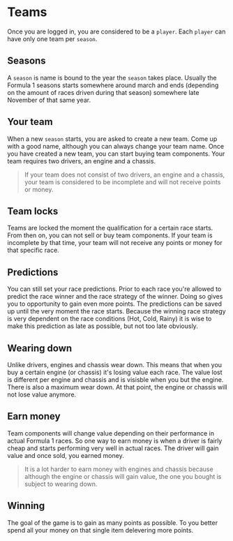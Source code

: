 # Teams

Once you are logged in, you are considered to be a `player`. Each `player` can have only one team per `season`. 

## Seasons
A `season` is name is bound to the year the `season` takes place. Usually the Formula 1 seasons starts somewhere around march and ends (depending on the amount of races driven during that season) somewhere late November of that same year.

## Your team
When a new `season` starts, you are asked to create a new team. Come up with a good name, although you can always change your team name. Once you have created a new team, you can start buying team components.
Your team requires two drivers, an engine and a chassis.

> If your team does not consist of two drivers, an engine and a chassis, your team is considered to be incomplete and will not receive points or money.

## Team locks
Teams are locked the moment the qualification for a certain race starts. From then on, you can not sell or buy team components. If your team is incomplete by that time, your team will not receive any points or money for that specific race.

## Predictions
You can still set your race predictions. Prior to each race you're allowed to predict the race winner and the race strategy of the winner.
Doing so gives you to opportunity to gain even more points. The predictions can be saved up until the very moment the race starts. Because the winning race strategy is very dependent on the race conditions (Hot, Cold, Rainy) it is wise to make this prediction as late as possible, but not too late obviously.

## Wearing down
Unlike drivers, engines and chassis wear down. This means that when you buy a certain engine (or chassis) it's losing value each race. The value lost is different per engine and chassis and is visisble when you but the engine. There is also a maximum wear down. At that point, the engine or chassis will not lose value anymore.

## Earn money
Team components will change value depending on their performance in actual Formula 1 races. So one way to earn money is when a driver is fairly cheap and starts performing very well in actual races. The driver will gain value and once sold, you earned money.

> It is a lot harder to earn money with engines and chassis because although the engine or chassis will gain value, the one you bought is subject to wearing down.

## Winning
The goal of the game is to gain as many points as possible. To you better spend all your money on that single item delevering more points.